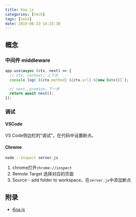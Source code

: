 ```yaml
---
title: Koa.js
categories: [tech]
tags: [note]
date: 2019-06-23 14:23:38
---
```


## 概念

### 中间件 middleware

```js
app.use(async (ctx, next) => {
  // ctx, context, 上下文
  console.log(`${ctx.method} ${ctx.url} ${new Date()}`);

  // next, promise，下一步
  return await next();
});
```

### 调试

#### VSCode

VS Code侧边栏的“调试”，在代码中设置断点。

#### Chrome

```bash
node --inspect server.js
```

1. chrome打开`chrome://inspect`
2. Remote Target 选择对应的页面
3. Source - add folder to workspace，在`server.js`中添加断点

## 附录

* [Koa.js](https://koajs.com/)